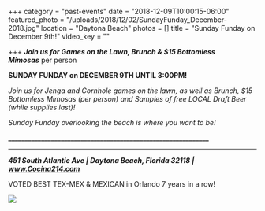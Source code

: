 +++
category = "past-events"
date = "2018-12-09T10:00:15-06:00"
featured_photo = "/uploads/2018/12/02/SundayFunday_December-2018.jpg"
location = "Daytona Beach"
photos = []
title = "Sunday Funday on December 9th!"
video_key = ""

+++
**_Join us for Games on the Lawn, Brunch & $15 Bottomless Mimosas_** per person

**SUNDAY FUNDAY on DECEMBER 9TH UNTIL 3:00PM!**

_Join us for Jenga and Cornhole games on the lawn, as well as Brunch, $15 Bottomless Mimosas (per person) and Samples of free LOCAL Draft Beer (while supplies last)!_

_Sunday Funday overlooking the beach is where you want to be!_

**_____________________________________________________________**

****

**_451 South Atlantic Ave | Daytona Beach, Florida 32118 | www.Cocina214.com_**

VOTED BEST TEX-MEX & MEXICAN in Orlando 7 years in a row! 

![](/uploads/2018/12/02/SundayFunday_December-2018.jpg)